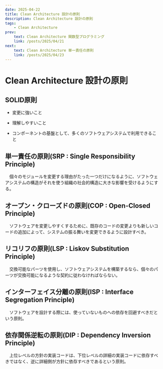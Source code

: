 ```yaml
---
date: 2025-04-22
title: Clean Architecture 設計の原則
description: Clean Architecture 設計の原則
tags: 
    - Clean Architecture
prev:
    text: Clean Architecture 関数型プログラミング
    link: /posts/2025/04/21
next:
    text: Clean Architecture 単一責任の原則
    link: /posts/2025/04/23
---
```


# Clean Architecture 設計の原則

## SOLID原則

* 変更に強いこと

* 理解しやすいこと

* コンポーネントの基盤として、多くのソフトウェアシステムで利用できること

## 単一責任の原則(SRP : Single Responsibility Principle)

&emsp;個々のモジュールを変更する理由がたった一つだけになるように、ソフトウェアシステムの構造がそれを使う組織の社会的構造に大きな影響を受けるようにする。

## オープン・クローズドの原則(COP : Open-Closed Principle)

&emsp;ソフトウェアを変更しやすくするために、既存のコードの変更よりも新しいコードの追加によって、システムの振る舞いを変更できるように設計すべき。

## リコリフの原則(LSP : Liskov Substitution Principle)

&emsp;交換可能なパーツを使用し、ソフトウェアシステムを構築するなら、個々のパーツが交換可能になるような契約に従わなければならない。

## インターフェイス分離の原則(ISP : Interface Segregation Principle)

&emsp;ソフトウェアを設計する際には、使っていないものへの依存を回避すべきだという原則。

## 依存関係逆転の原則(DIP : Dependency Inversion Principle)

&emsp;上位レベルの方針の実装コードは、下位レベルの詳細の実装コードに依存すべきではなく、逆に詳細側が方針に依存すべきであるという原則。
